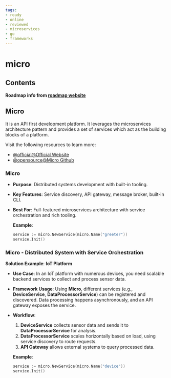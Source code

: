 ```yaml
---
tags:
- ready
- online
- reviewed
- microservices
- go
- frameworks
---
```


# micro

## Contents

__Roadmap info from [roadmap website](https://roadmap.sh/golang/go-microservices/micro)__

## Micro

It is an API first development platform. It leverages the microservices architecture pattern and provides a set of services which act as the building blocks of a platform.

Visit the following resources to learn more:

- [@official@Official Website](https://micro.dev/)
- [@opensource@Micro Github](https://github.com/micro/micro)

### __Micro__

- __Purpose__: Distributed systems development with built-in tooling.
- __Key Features__: Service discovery, API gateway, message broker, built-in CLI.
- __Best For__: Full-featured microservices architecture with service orchestration and rich tooling.

   __Example__:

   ```go
   service := micro.NewService(micro.Name("greeter"))
   service.Init()
   ```

### __Micro__ - Distributed System with Service Orchestration

   __Solution Example__: __IoT Platform__

- __Use Case__: In an IoT platform with numerous devices, you need scalable backend services to collect and process sensor data.
- __Framework Usage__: Using __Micro__, different services (e.g., __DeviceService__, __DataProcessorService__) can be registered and discovered. Data processing happens asynchronously, and an API gateway exposes the service.
- __Workflow__:
     1. __DeviceService__ collects sensor data and sends it to __DataProcessorService__ for analysis.
     2. __DataProcessorService__ scales horizontally based on load, using service discovery to route requests.
     3. __API Gateway__ allows external systems to query processed data.

   __Example__:

   ```go
   service := micro.NewService(micro.Name("device"))
   service.Init()
   ```
